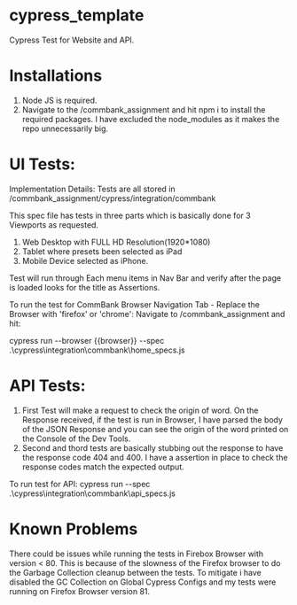 # cypress_template
Cypress Test for Website and API. 


# Installations
1. Node JS is required. 
2. Navigate to the /commbank_assignment and hit npm i to install the required packages. I have excluded the node_modules as it makes the repo unnecessarily big. 



# UI Tests: 
Implementation Details: 
Tests are all stored in /commbank_assignment/cypress/integration/commbank 

This spec file has tests in three parts which is basically done for 3 Viewports as requested. 
1. Web Desktop with FULL HD Resolution(1920*1080)
2. Tablet where presets been selected as iPad
3. Mobile Device selected as iPhone. 

Test will run through Each menu items in Nav Bar and verify after the page is loaded looks for the title as Assertions. 

To run the test for CommBank Browser Navigation Tab - Replace the Browser with 'firefox' or 'chrome': 
Navigate to /commbank_assignment and hit: 

cypress run --browser {{browser}} --spec .\cypress\integration\commbank\home_specs.js 


# API Tests: 
1. First Test will make a request to check the origin of word. 
   On the Response received, if the test is run in Browser, I have parsed the body of the JSON Response and you can see the origin of the word printed on the Console of the Dev    Tools. 
2. Second and thord tests are basically stubbing out the response to have the response code 404 and 400. I have a assertion in place to check the response codes match the expected output. 

To run test for API: 
cypress run --spec .\cypress\integration\commbank\api_specs.js

# Known Problems
There could be issues while running the tests in Firebox Browser with version < 80. This is because of the slowness of the Firefox browser to do the Garbage Collection cleanup between the tests. To mitigate i have disabled the GC Collection on Global Cypress Configs and my tests were running on Firefox Browser version 81. 


